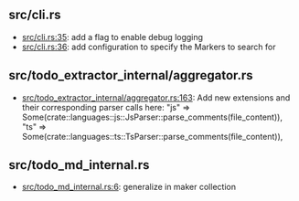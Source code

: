 ## src/cli.rs
* [src/cli.rs:35](src/cli.rs#L35): add a flag to enable debug logging
* [src/cli.rs:36](src/cli.rs#L36): add configuration to specify the Markers to search for

## src/todo_extractor_internal/aggregator.rs
* [src/todo_extractor_internal/aggregator.rs:163](src/todo_extractor_internal/aggregator.rs#L163): Add new extensions and their corresponding parser calls here: "js" => Some(crate::languages::js::JsParser::parse_comments(file_content)), "ts" => Some(crate::languages::ts::TsParser::parse_comments(file_content)),

## src/todo_md_internal.rs
* [src/todo_md_internal.rs:6](src/todo_md_internal.rs#L6): generalize in maker collection

